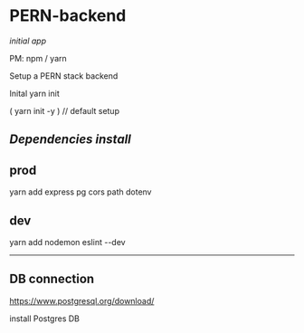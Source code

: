 # PERN-backend

*initial app*

PM: npm / yarn

Setup a PERN stack backend 

Inital 
yarn init 

( yarn init -y ) // default setup 

*Dependencies install*
--

prod
--
yarn add express pg cors path dotenv

dev
--
yarn add nodemon eslint --dev

---
DB connection 
---
https://www.postgresql.org/download/

install Postgres DB
